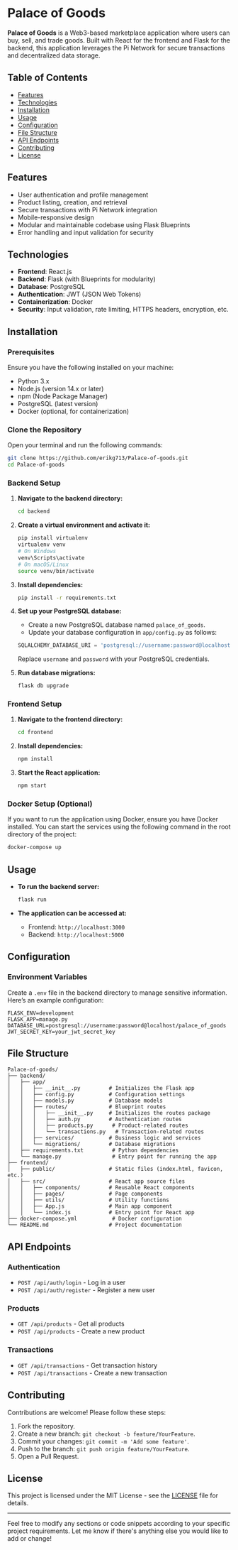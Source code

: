 # Palace of Goods

**Palace of Goods** is a Web3-based marketplace application where users can buy, sell, and trade goods. Built with React for the frontend and Flask for the backend, this application leverages the Pi Network for secure transactions and decentralized data storage.

## Table of Contents

- [Features](#features)
- [Technologies](#technologies)
- [Installation](#installation)
- [Usage](#usage)
- [Configuration](#configuration)
- [File Structure](#file-structure)
- [API Endpoints](#api-endpoints)
- [Contributing](#contributing)
- [License](#license)

## Features

- User authentication and profile management
- Product listing, creation, and retrieval
- Secure transactions with Pi Network integration
- Mobile-responsive design
- Modular and maintainable codebase using Flask Blueprints
- Error handling and input validation for security

## Technologies

- **Frontend**: React.js
- **Backend**: Flask (with Blueprints for modularity)
- **Database**: PostgreSQL
- **Authentication**: JWT (JSON Web Tokens)
- **Containerization**: Docker
- **Security**: Input validation, rate limiting, HTTPS headers, encryption, etc.

## Installation

### Prerequisites

Ensure you have the following installed on your machine:

- Python 3.x
- Node.js (version 14.x or later)
- npm (Node Package Manager)
- PostgreSQL (latest version)
- Docker (optional, for containerization)

### Clone the Repository

Open your terminal and run the following commands:

```bash
git clone https://github.com/erikg713/Palace-of-goods.git
cd Palace-of-goods
```

### Backend Setup

1. **Navigate to the backend directory:**

    ```bash
    cd backend
    ```

2. **Create a virtual environment and activate it:**

    ```bash
    pip install virtualenv
    virtualenv venv
    # On Windows
    venv\Scripts\activate
    # On macOS/Linux
    source venv/bin/activate
    ```

3. **Install dependencies:**

    ```bash
    pip install -r requirements.txt
    ```

4. **Set up your PostgreSQL database:**

   - Create a new PostgreSQL database named `palace_of_goods`.
   - Update your database configuration in `app/config.py` as follows:

    ```python
    SQLALCHEMY_DATABASE_URI = 'postgresql://username:password@localhost/palace_of_goods'
    ```

   Replace `username` and `password` with your PostgreSQL credentials.

5. **Run database migrations:**

    ```bash
    flask db upgrade
    ```

### Frontend Setup

1. **Navigate to the frontend directory:**

    ```bash
    cd frontend
    ```

2. **Install dependencies:**

    ```bash
    npm install
    ```

3. **Start the React application:**

    ```bash
    npm start
    ```

### Docker Setup (Optional)

If you want to run the application using Docker, ensure you have Docker installed. You can start the services using the following command in the root directory of the project:

```bash
docker-compose up
```

## Usage

- **To run the backend server:**

    ```bash
    flask run
    ```

- **The application can be accessed at:**
  - Frontend: `http://localhost:3000`
  - Backend: `http://localhost:5000`

## Configuration

### Environment Variables

Create a `.env` file in the backend directory to manage sensitive information. Here’s an example configuration:

```plaintext
FLASK_ENV=development
FLASK_APP=manage.py
DATABASE_URL=postgresql://username:password@localhost/palace_of_goods
JWT_SECRET_KEY=your_jwt_secret_key
```

## File Structure

```plaintext
Palace-of-goods/
├── backend/
│   ├── app/
│   │   ├── __init__.py         # Initializes the Flask app
│   │   ├── config.py           # Configuration settings
│   │   ├── models.py           # Database models
│   │   ├── routes/             # Blueprint routes
│   │   │   ├── __init__.py     # Initializes the routes package
│   │   │   ├── auth.py         # Authentication routes
│   │   │   ├── products.py      # Product-related routes
│   │   │   └── transactions.py   # Transaction-related routes
│   │   ├── services/           # Business logic and services
│   │   └── migrations/         # Database migrations
│   ├── requirements.txt         # Python dependencies
│   └── manage.py                # Entry point for running the app
├── frontend/
│   ├── public/                 # Static files (index.html, favicon, etc.)
│   ├── src/                    # React app source files
│   │   ├── components/         # Reusable React components
│   │   ├── pages/              # Page components
│   │   ├── utils/              # Utility functions
│   │   ├── App.js              # Main app component
│   │   └── index.js            # Entry point for React app
├── docker-compose.yml           # Docker configuration
└── README.md                   # Project documentation
```

## API Endpoints

### Authentication

- `POST /api/auth/login` - Log in a user
- `POST /api/auth/register` - Register a new user

### Products

- `GET /api/products` - Get all products
- `POST /api/products` - Create a new product

### Transactions

- `GET /api/transactions` - Get transaction history
- `POST /api/transactions` - Create a new transaction

## Contributing

Contributions are welcome! Please follow these steps:

1. Fork the repository.
2. Create a new branch: `git checkout -b feature/YourFeature`.
3. Commit your changes: `git commit -m 'Add some feature'`.
4. Push to the branch: `git push origin feature/YourFeature`.
5. Open a Pull Request.

## License

This project is licensed under the MIT License - see the [LICENSE](LICENSE) file for details.

---

Feel free to modify any sections or code snippets according to your specific project requirements. Let me know if there's anything else you would like to add or change!